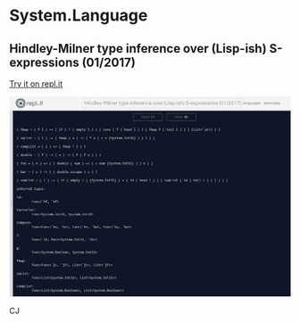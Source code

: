 # System.Language

## Hindley-Milner type inference over (Lisp-ish) S-expressions (01/2017)

[Try it on repl.it](https://repl.it/FTwz/6)

![Hindley-Milner type inference over (Lisp-ish) S-expressions](tiri.jpg)

CJ
